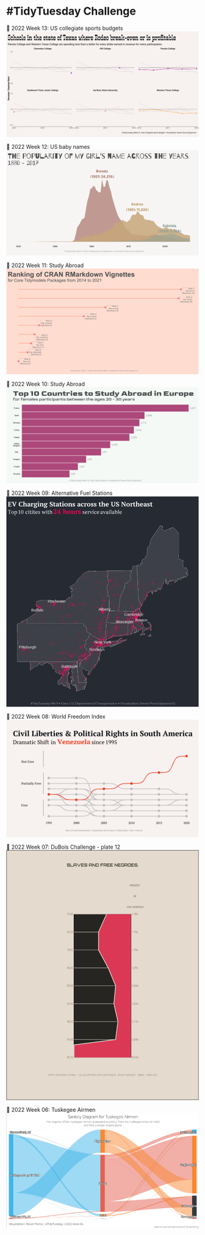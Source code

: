 # #TidyTuesday Challenge

📸 2022 Week 13: US collegiate sports budgets
![](2022/Week_13/2022_13_collegiate_sports_budgets.png)

📸 2022 Week 12: US baby names
![](2022/Week_12/2022_12_baby_names.png)

📸 2022 Week 11: Study Abroad
![](2022/Week_11/2022_11_cran_bioc_vignattes.png)

📸 2022 Week 10: Study Abroad
![](2022/Week_10/2022_10_erasmus.png)

📸 2022 Week 09: Alternative Fuel Stations
![](2022/Week_09/2022_09_alternative_fuel_stations.png)

📸 2022 Week 08: World Freedom Index
![](2022/Week_08/2022_08_world_freedom_index.png)

📸 2022 Week 07: DuBois Challenge - plate 12
![](2022/Week_07/2022_07_duboischallenge_plate12.png)

📸 2022 Week 06: Tuskegee Airmen
![](2022/Week_06/2022_06_airmen.png)
